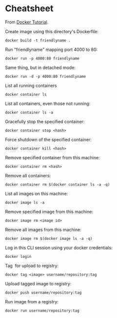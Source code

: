 # Cheatsheet

From [Docker Tutorial](https://docs.docker.com/get-started/).

Create image using this directory's Dockerfile:
```
docker build -t friendlyname .
```

Run "friendlyname" mapping port 4000 to 80:
```
docker run -p 4000:80 friendlyname
```

Same thing, but in detached mode:
```
docker run -d -p 4000:80 friendlyname
```

List all running containers
```
docker container ls
```

List all containers, even those not running:
```
docker container ls -a
```

Gracefully stop the specified container:
```
docker container stop <hash>
```

Force shutdown of the specified container:
```
docker container kill <hash>
```

Remove specified container from this machine:
```
docker container rm <hash>
```

Remove all containers:
```
docker container rm $(docker container ls -a -q)
```

List all images on this machine:
```
docker image ls -a
```

Remove specified image from this machine:
```
docker image rm <image id>
```

Remove all images from this machine:
```
docker image rm $(docker image ls -a -q)
```

Log in this CLI session using your docker credentials:
```
docker login
```

Tag <image> for upload to registry:
```
docker tag <image> username/repository:tag
```

Upload tagged image to registry:
```
docker push username/repository:tag
```

Run image from a registry:
```
docker run username/repository:tag
```
